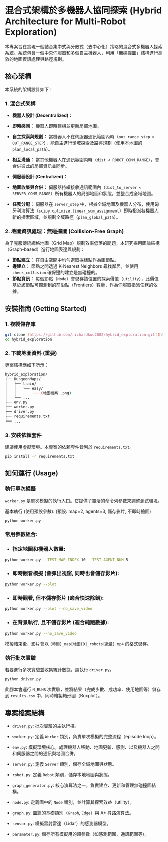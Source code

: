 # 混合式架構於多機器人協同探索 (Hybrid Architecture for Multi-Robot Exploration)

本專案旨在實現一個結合集中式與分散式（去中心化）策略的混合式多機器人探索系統。系統包含一個中央伺服器和多個自主機器人，利用「無碰撞圖」結構進行高效的地圖資訊處理與路徑規劃。

## 核心架構

本系統的架構設計如下：

### 1. 混合式架構

* **機器人設計 (Decentralized)：**
* **即時感測：** 機器人即時建構並更新局部地圖。
* **自主探索與規劃：** 當機器人不在伺服器通訊範圍內時（`out_range_step > OUT_RANGE_STEP`），能自主進行領域探索及路徑規劃（使用本地圖的 `plan_local_path`）。
* **相互溝通：** 當其他機器人在通訊範圍内時（`dist < ROBOT_COMM_RANGE`），會合併彼此的局部資訊並同步。

* **伺服器設計 (Centralized)：**
* **地圖收集與合併：** 伺服器持續接收通訊範圍內（`dist_to_server < SERVER_COMM_RANGE`）所有機器人的局部地圖和狀態，並整合成全域地圖。
* **任務分配：** 伺服器在 `server_step` 中，根據全域地圖及機器人分布，使用匈牙利演算法（`scipy.optimize.linear_sum_assignment`）即時指派各機器人新的探索區域，並規劃全域路徑（`plan_global_path`）。

### 2. 地圖資訊處理：無碰撞圖 (Collision-Free Graph)

為了克服傳統網格地圖（Grid Map）規劃效率低落的問題，本研究採用圖論結構（Graph-based）進行地圖表達與規劃：

* **節點建立：** 在自由空間中均勻選取採樣點作為圖節點。
* **邊建立：** 節點之間透過 K-Nearest Neighbors 尋找鄰居，並使用 `check_collision` 確保邊的建立是無碰撞的。
* **節點資訊：** 每個節點（`Node`）會儲存該位置的探索價值（`utility`），此價值基於該節點可觀測到的前沿點（Frontiers）數量，作為伺服器指派任務的依據。

## 安裝指南 (Getting Started)

### 1. 複製儲存庫

```bash
git clone [https://github.com/richardkuo2002/hybrid_exploration.git](https://github.com/richardkuo2002/hybrid_exploration.git)
cd hybrid_exploration
```

### 2. 下載地圖資料 (重要)

專案結構應如下所示：

```bash
hybrid_exploration/
├── DungeonMaps/
│   ├── train/
│   │   └── easy/
│   │       └── (地圖檔案 .png)
│   └── ...
├── env.py
├── worker.py
├── driver.py
├── requirements.txt
└── ...
```

### 3. 安裝依賴套件

建議使用虛擬環境。本專案的依賴套件皆列於 `requirements.txt`。

```bash
pip install -r requirements.txt
```

## 如何運行 (Usage)

### 執行單次模擬

`worker.py` 是單次模擬的執行入口。它提供了靈活的命令列參數來調整測試環境。

基本執行 (使用預設參數): (預設: map=2, agents=3, 儲存影片, 不即時繪圖)

```bash
python worker.py
```

### 常用參數組合:

* ### 指定地圖和機器人數量:

```Bash
python worker.py --TEST_MAP_INDEX 10 --TEST_AGENT_NUM 5
```

* ### 即時觀看模擬 (會彈出視窗, 同時也會儲存影片):

```Bash
python worker.py --plot
```
* ### 即時觀看, 但不儲存影片 (適合快速除錯):

```Bash
python worker.py --plot --no_save_video
```

* ### 在背景執行, 且不儲存影片 (適合純跑數據):

```Bash
python worker.py --no_save_video
```

模擬結束後，影片會以 `[時間]_map[地圖ID]_robots[數量].mp4` 的格式儲存。

### 執行批次實驗

若要進行多次實驗並收集統計數據，請執行 `driver.py`。

```bash
python driver.py
```

此腳本會運行 `N_RUNS` 次實驗，並將結果（完成步數、成功率、使用地圖等）儲存到 `results.csv` 中，同時繪製箱形圖（Boxplot）。

## 專案檔案結構

* `driver.py`: 批次實驗的主執行檔。

* `worker.py`: 定義 `Worker` 類別，負責單次模擬的完整流程（episode loop）。

* `env.py`: 模擬環境核心。處理機器人移動、地圖更新、感測、以及機器人之間和伺服器之間的通訊與地圖合併。

* `server.py`: 定義 `Server` 類別，儲存全域地圖與狀態。

* `robot.py`: 定義 `Robot` 類別，儲存本地地圖與狀態。

* `graph_generator.py`: 核心演算法之一，負責建立、更新和管理無碰撞圖結構。

* `node.py`: 定義圖中的 `Node` 類別，並計算其探索效益（utility）。

* `graph.py`: 圖論的基礎類別（`Graph`, `Edge`）與 A* 尋路演算法。

* `sensor.py`: 模擬雷射雷達（Lidar）的感測器模型。

* `parameter.py`: 儲存所有模擬用的超參數（如感測範圍、通訊範圍等）。

